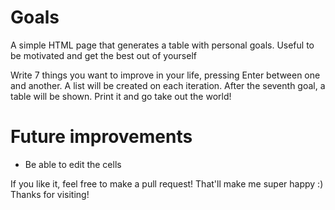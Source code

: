 Goals
=====

A simple HTML page that generates a table with personal goals. Useful to be motivated and get the best out of yourself

Write 7 things you want to improve in your life, pressing Enter between one and another. A list will be created on each iteration. After the seventh goal, a table will be shown. Print it and go take out the world!

Future improvements
===================
* Be able to edit the cells

If you like it, feel free to make a pull request! That'll make me super happy :) Thanks for visiting!
